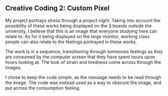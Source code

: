 ## Creative Coding 2: Custom Pixel

My project portrays stress through a project night. Taking into account the possibility of these works being displayed on the 3 boards outside the university, I believe that this is an image that everyone studying here can relate to. As for it being displayed on the large monitor, working class people can also relate to the feelings portrayed in these works.

The work is in a sequence, transitioning through someones feelings as they are consumed by the computer screen that they have spent hours upon hours looking at. The look of strain and tiredness come across through the images.

I chose to keep the code simple, as the message needs to be read through the image. The code was instead used as a way to obscure the image, and put across the consumption feeling. 